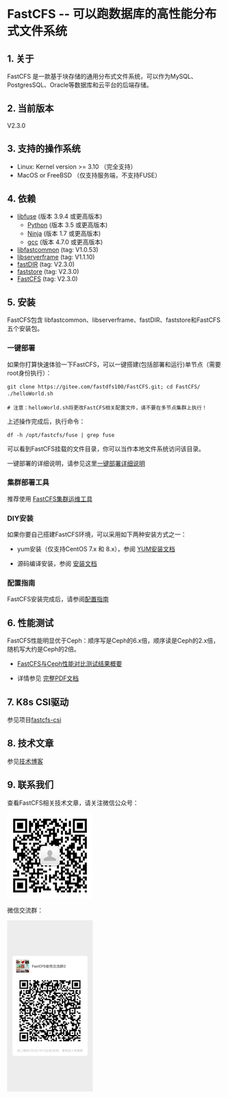# FastCFS -- 可以跑数据库的高性能分布式文件系统

## 1. 关于

FastCFS 是一款基于块存储的通用分布式文件系统，可以作为MySQL、PostgresSQL、Oracle等数据库和云平台的后端存储。

## 2. 当前版本

V2.3.0

## 3. 支持的操作系统

* Linux: Kernel version >= 3.10 （完全支持） 
* MacOS or FreeBSD  （仅支持服务端，不支持FUSE）

## 4. 依赖

* [libfuse](https://gitee.com/mirrors/libfuse) (版本 3.9.4 或更高版本)
    * [Python](https://python.org/) (版本 3.5 或更高版本)
    * [Ninja](https://ninja-build.org/) (版本 1.7 或更高版本)
    * [gcc](https://www.gnu.org/software/gcc/) (版本 4.7.0 或更高版本)
* [libfastcommon](https://gitee.com/fastdfs100/libfastcommon) (tag: V1.0.53)
* [libserverframe](https://gitee.com/fastdfs100/libserverframe) (tag: V1.1.10)
* [fastDIR](https://gitee.com/fastdfs100/fastDIR) (tag: V2.3.0)
* [faststore](https://gitee.com/fastdfs100/faststore) (tag: V2.3.0)
* [FastCFS](https://gitee.com/fastdfs100/FastCFS) (tag: V2.3.0)

## 5. 安装

FastCFS包含 libfastcommon、libserverframe、fastDIR、faststore和FastCFS 五个安装包。

### 一键部署

如果你打算快速体验一下FastCFS，可以一键搭建(包括部署和运行)单节点（需要root身份执行）：
```
git clone https://gitee.com/fastdfs100/FastCFS.git; cd FastCFS/
./helloWorld.sh

# 注意：helloWorld.sh将更改FastCFS相关配置文件，请不要在多节点集群上执行！
```

上述操作完成后，执行命令：
```
df -h /opt/fastcfs/fuse | grep fuse
```
可以看到FastCFS挂载的文件目录，你可以当作本地文件系统访问该目录。

一键部署的详细说明，请参见这里[一键部署详细说明](docs/Easy-install-detail-zh_CN.md)

### 集群部署工具

推荐使用 [FastCFS集群运维工具](docs/fcfs-ops-tool-zh_CN.md)

### DIY安装

如果你要自己搭建FastCFS环境，可以采用如下两种安装方式之一：

* yum安装（仅支持CentOS 7.x 和 8.x），参阅 [YUM安装文档](docs/YUMINSTALL-zh_CN.md)

* 源码编译安装，参阅 [安装文档](docs/INSTALL-zh_CN.md)

### 配置指南

FastCFS安装完成后，请参阅[配置指南](docs/CONFIGURE-zh_CN.md)


## 6. 性能测试

FastCFS性能明显优于Ceph：顺序写是Ceph的6.x倍，顺序读是Ceph的2.x倍，随机写大约是Ceph的2倍。

* [FastCFS与Ceph性能对比测试结果概要](docs/benchmark.md)

* 详情参见 [完整PDF文档](docs/benchmark-20210621.pdf)

## 7. K8s CSI驱动

参见项目[fastcfs-csi](https://gitee.com/fastdfs100/fastcfs-csi)

## 8. 技术文章

参见[技术博客](https://my.oschina.net/u/3334339)

## 9. 联系我们

查看FastCFS相关技术文章，请关注微信公众号：

<img src="images/wechat_subscribe.jpg" width="200" alt="微信公众号">

微信交流群：

<img src="images/wechat_group.jpg" width="200" alt="微信交流群">
